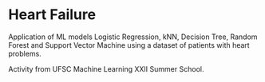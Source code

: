 # Heart Failure

Application of ML models Logistic Regression, kNN, Decision Tree, Random Forest and Support Vector Machine using a dataset of patients with heart problems.

Activity from UFSC Machine Learning XXII Summer School.